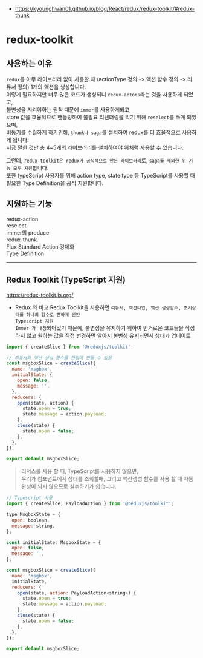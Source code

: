 - https://kyounghwan01.github.io/blog/React/redux/redux-toolkit/#redux-thunk

# redux-toolkit

## 사용하는 이유

`redux`를 아무 라이브러리 없이 사용할 때 (actionType 정의 -> 액션 함수 정의 -> 리듀서 정의) 1개의 액션을 생성합니다.  
이렇게 필요하지만 너무 많은 코드가 생성되니 `redux-actons`라는 것을 사용하게 되었고,  
불변성을 지켜야하는 원칙 때문에 `immer`를 사용하게되고,  
store 값을 효율적으로 핸들링하여 불필요 리렌더링을 막기 위해 `reselect`를 쓰게 되었으며,  
비동기를 수월하게 하기위해, `thunk나 saga`를 설치하여 redux를 더 효율적으로 사용하게 됩니다.  
지금 말한 것만 총 4~5개의 라이브러리를 설치하여야 위처럼 사용할 수 있습니다.

그런데, `redux-toolkit은 redux가 공식적으로 만든 라이브러리`로, `saga를 제외한 위 기능 모두 지원`합니다.  
또한 typeScript 사용자를 위해 action type, state type 등 TypeScript를 사용할 때 필요한 Type Definition을 공식 지원합니다.

## 지원하는 기능

redux-action  
reselect  
immer의 produce  
redux-thunk  
Flux Standard Action 강제화  
Type Definition

---

## Redux Toolkit (TypeScript 지원)

https://redux-toolkit.js.org/

- Redux 와 비교
  Redux Toolkit을 사용하면 `리듀서, 액션타입, 액션 생성함수, 초기상태를 하나의 함수로 편하게 선언`  
  `Typescript 지원`  
  `Immer 가 내장`되어있기 때문에, 불변성을 유지하기 위하여 번거로운 코드들을 작성하지 않고 원하는 값을 직접 변경하면 알아서 불변셩 유지되면서 상태가 업데이트

```javascript
import { createSlice } from '@reduxjs/toolkit';

// 리듀서와 액션 생성 함수를 한방에 만들 수 있음
const msgboxSlice = createSlice({
  name: 'msgbox',
  initialState: {
    open: false,
    message: '',
  },
  reducers: {
    open(state, action) {
      state.open = true;
      state.message = action.payload;
    },
    close(state) {
      state.open = false;
    },
  },
});

export default msgboxSlice;
```

> 리덕스를 사용 할 때, TypeScript를 사용하지 않으면,  
> 우리가 컴포넌트에서 상태를 조회할때, 그리고 액션생성 함수를 사용 할 때 자동완성이 되지 않으므로 실수하기가 쉽습니다.

```javascript
// Typescript 사용
import { createSlice, PayloadAction } from '@reduxjs/toolkit';

type MsgboxState = {
  open: boolean,
  message: string,
};

const initialState: MsgboxState = {
  open: false,
  message: '',
};

const msgboxSlice = createSlice({
  name: 'msgbox',
  initialState,
  reducers: {
    open(state, action: PayloadAction<string>) {
      state.open = true;
      state.message = action.payload;
    },
    close(state) {
      state.open = false;
    },
  },
});

export default msgboxSlice;
```
